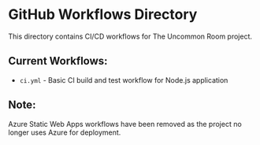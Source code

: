 # GitHub Workflows Directory

This directory contains CI/CD workflows for The Uncommon Room project.

## Current Workflows:

- `ci.yml` - Basic CI build and test workflow for Node.js application

## Note:
Azure Static Web Apps workflows have been removed as the project no longer uses Azure for deployment.